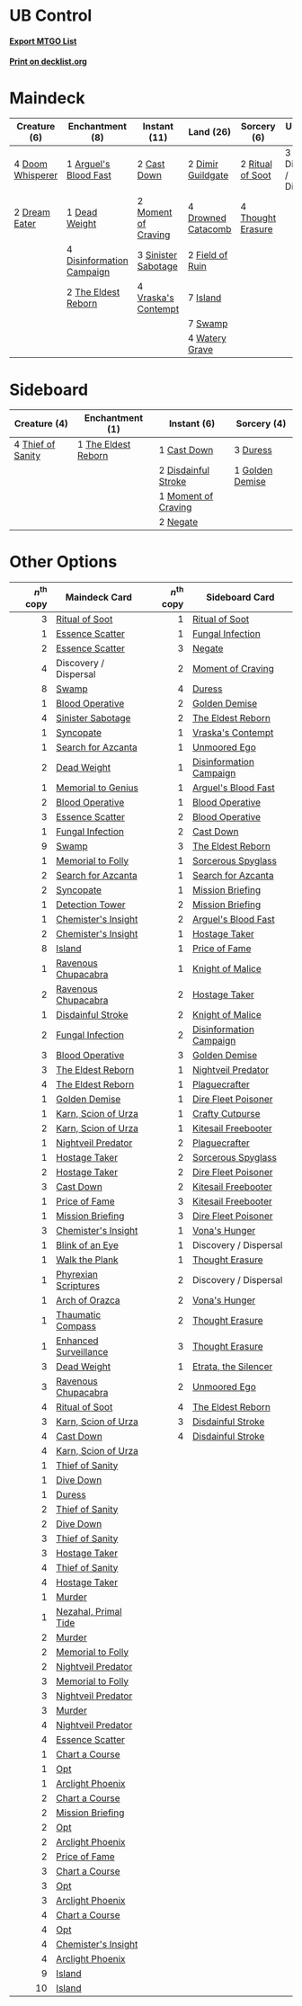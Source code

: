 # UB Control

#### [Export MTGO List](../collection/UB%20Control/UB%20Control.txt)
#### [Print on decklist.org](http://decklist.org/?deckmain=1%09Arguel's%20Blood%20Fast%0A2%09Cast%20Down%0A1%09Dead%20Weight%0A2%09Dimir%20Guildgate%0A3%09Discovery%20/%20Dispersal%0A4%09Disinformation%20Campaign%0A4%09Doom%20Whisperer%0A2%09Dream%20Eater%0A4%09Drowned%20Catacomb%0A2%09Field%20of%20Ruin%0A7%09Island%0A2%09Moment%20of%20Craving%0A2%09Ritual%20of%20Soot%0A3%09Sinister%20Sabotage%0A7%09Swamp%0A2%09The%20Eldest%20Reborn%0A4%09Thought%20Erasure%0A4%09Vraska's%20Contempt%0A4%09Watery%20Grave&deckside=1%09Cast%20Down%0A2%09Disdainful%20Stroke%0A3%09Duress%0A1%09Golden%20Demise%0A1%09Moment%20of%20Craving%0A2%09Negate%0A1%09The%20Eldest%20Reborn%0A4%09Thief%20of%20Sanity)
# Maindeck

|                                       Creature (6)                                        |                                          Enchantment (8)                                           |                                         Instant (11)                                         |                                          Land (26)                                          |                                        Sorcery (6)                                         |      Unknown (3)      |
|-------------------------------------------------------------------------------------------|----------------------------------------------------------------------------------------------------|----------------------------------------------------------------------------------------------|---------------------------------------------------------------------------------------------|--------------------------------------------------------------------------------------------|-----------------------|
|4 [Doom Whisperer](http://gatherer.wizards.com/Pages/Card/Details.aspx?multiverseid=452819)|1 [Arguel's Blood Fast](http://gatherer.wizards.com/Pages/Card/Details.aspx?multiverseid=439316)    |2 [Cast Down](http://gatherer.wizards.com/Pages/Card/Details.aspx?multiverseid=442969)        |2 [Dimir Guildgate](http://gatherer.wizards.com/Pages/Card/Details.aspx?multiverseid=426059) |2 [Ritual of Soot](http://gatherer.wizards.com/Pages/Card/Details.aspx?multiverseid=452834) |3 Discovery / Dispersal|
|2 [Dream Eater](http://gatherer.wizards.com/Pages/Card/Details.aspx?multiverseid=452788)   |1 [Dead Weight](http://gatherer.wizards.com/Pages/Card/Details.aspx?multiverseid=409853)            |2 [Moment of Craving](http://gatherer.wizards.com/Pages/Card/Details.aspx?multiverseid=439736)|4 [Drowned Catacomb](http://gatherer.wizards.com/Pages/Card/Details.aspx?multiverseid=430633)|4 [Thought Erasure](http://gatherer.wizards.com/Pages/Card/Details.aspx?multiverseid=452956)|                       |
|                                                                                           |4 [Disinformation Campaign](http://gatherer.wizards.com/Pages/Card/Details.aspx?multiverseid=452917)|3 [Sinister Sabotage](http://gatherer.wizards.com/Pages/Card/Details.aspx?multiverseid=452804)|2 [Field of Ruin](http://gatherer.wizards.com/Pages/Card/Details.aspx?multiverseid=435415)   |                                                                                            |                       |
|                                                                                           |2 [The Eldest Reborn](http://gatherer.wizards.com/Pages/Card/Details.aspx?multiverseid=442978)      |4 [Vraska's Contempt](http://gatherer.wizards.com/Pages/Card/Details.aspx?multiverseid=435283)|7 [Island](http://gatherer.wizards.com/Pages/Card/Details.aspx?multiverseid=439602)          |                                                                                            |                       |
|                                                                                           |                                                                                                    |                                                                                              |7 [Swamp](http://gatherer.wizards.com/Pages/Card/Details.aspx?multiverseid=439603)           |                                                                                            |                       |
|                                                                                           |                                                                                                    |                                                                                              |4 [Watery Grave](http://gatherer.wizards.com/Pages/Card/Details.aspx?multiverseid=405114)    |                                                                                            |                       |


# Sideboard

|                                        Creature (4)                                        |                                       Enchantment (1)                                        |                                         Instant (6)                                          |                                       Sorcery (4)                                        |
|--------------------------------------------------------------------------------------------|----------------------------------------------------------------------------------------------|----------------------------------------------------------------------------------------------|------------------------------------------------------------------------------------------|
|4 [Thief of Sanity](http://gatherer.wizards.com/Pages/Card/Details.aspx?multiverseid=452955)|1 [The Eldest Reborn](http://gatherer.wizards.com/Pages/Card/Details.aspx?multiverseid=442978)|1 [Cast Down](http://gatherer.wizards.com/Pages/Card/Details.aspx?multiverseid=442969)        |3 [Duress](http://gatherer.wizards.com/Pages/Card/Details.aspx?multiverseid=270465)       |
|                                                                                            |                                                                                              |2 [Disdainful Stroke](http://gatherer.wizards.com/Pages/Card/Details.aspx?multiverseid=446776)|1 [Golden Demise](http://gatherer.wizards.com/Pages/Card/Details.aspx?multiverseid=439730)|
|                                                                                            |                                                                                              |1 [Moment of Craving](http://gatherer.wizards.com/Pages/Card/Details.aspx?multiverseid=439736)|                                                                                          |
|                                                                                            |                                                                                              |2 [Negate](http://gatherer.wizards.com/Pages/Card/Details.aspx?multiverseid=447135)           |                                                                                          |


# Other Options

|*n*<sup>th</sup> copy|                                         Maindeck Card                                          |*n*<sup>th</sup> copy|                                          Sideboard Card                                          |
|--------------------:|------------------------------------------------------------------------------------------------|--------------------:|--------------------------------------------------------------------------------------------------|
|                    3|[Ritual of Soot](http://gatherer.wizards.com/Pages/Card/Details.aspx?multiverseid=452834)       |                    1|[Ritual of Soot](http://gatherer.wizards.com/Pages/Card/Details.aspx?multiverseid=452834)         |
|                    1|[Essence Scatter](http://gatherer.wizards.com/Pages/Card/Details.aspx?multiverseid=438446)      |                    1|[Fungal Infection](http://gatherer.wizards.com/Pages/Card/Details.aspx?multiverseid=442982)       |
|                    2|[Essence Scatter](http://gatherer.wizards.com/Pages/Card/Details.aspx?multiverseid=438446)      |                    3|[Negate](http://gatherer.wizards.com/Pages/Card/Details.aspx?multiverseid=447135)                 |
|                    4|Discovery / Dispersal                                                                           |                    2|[Moment of Craving](http://gatherer.wizards.com/Pages/Card/Details.aspx?multiverseid=439736)      |
|                    8|[Swamp](http://gatherer.wizards.com/Pages/Card/Details.aspx?multiverseid=439603)                |                    4|[Duress](http://gatherer.wizards.com/Pages/Card/Details.aspx?multiverseid=270465)                 |
|                    1|[Blood Operative](http://gatherer.wizards.com/Pages/Card/Details.aspx?multiverseid=452813)      |                    2|[Golden Demise](http://gatherer.wizards.com/Pages/Card/Details.aspx?multiverseid=439730)          |
|                    4|[Sinister Sabotage](http://gatherer.wizards.com/Pages/Card/Details.aspx?multiverseid=452804)    |                    2|[The Eldest Reborn](http://gatherer.wizards.com/Pages/Card/Details.aspx?multiverseid=442978)      |
|                    1|[Syncopate](http://gatherer.wizards.com/Pages/Card/Details.aspx?multiverseid=270369)            |                    1|[Vraska's Contempt](http://gatherer.wizards.com/Pages/Card/Details.aspx?multiverseid=435283)      |
|                    1|[Search for Azcanta](http://gatherer.wizards.com/Pages/Card/Details.aspx?multiverseid=435226)   |                    1|[Unmoored Ego](http://gatherer.wizards.com/Pages/Card/Details.aspx?multiverseid=452962)           |
|                    2|[Dead Weight](http://gatherer.wizards.com/Pages/Card/Details.aspx?multiverseid=409853)          |                    1|[Disinformation Campaign](http://gatherer.wizards.com/Pages/Card/Details.aspx?multiverseid=452917)|
|                    1|[Memorial to Genius](http://gatherer.wizards.com/Pages/Card/Details.aspx?multiverseid=443131)   |                    1|[Arguel's Blood Fast](http://gatherer.wizards.com/Pages/Card/Details.aspx?multiverseid=439316)    |
|                    2|[Blood Operative](http://gatherer.wizards.com/Pages/Card/Details.aspx?multiverseid=452813)      |                    1|[Blood Operative](http://gatherer.wizards.com/Pages/Card/Details.aspx?multiverseid=452813)        |
|                    3|[Essence Scatter](http://gatherer.wizards.com/Pages/Card/Details.aspx?multiverseid=438446)      |                    2|[Blood Operative](http://gatherer.wizards.com/Pages/Card/Details.aspx?multiverseid=452813)        |
|                    1|[Fungal Infection](http://gatherer.wizards.com/Pages/Card/Details.aspx?multiverseid=442982)     |                    2|[Cast Down](http://gatherer.wizards.com/Pages/Card/Details.aspx?multiverseid=442969)              |
|                    9|[Swamp](http://gatherer.wizards.com/Pages/Card/Details.aspx?multiverseid=439603)                |                    3|[The Eldest Reborn](http://gatherer.wizards.com/Pages/Card/Details.aspx?multiverseid=442978)      |
|                    1|[Memorial to Folly](http://gatherer.wizards.com/Pages/Card/Details.aspx?multiverseid=443130)    |                    1|[Sorcerous Spyglass](http://gatherer.wizards.com/Pages/Card/Details.aspx?multiverseid=435407)     |
|                    2|[Search for Azcanta](http://gatherer.wizards.com/Pages/Card/Details.aspx?multiverseid=435226)   |                    1|[Search for Azcanta](http://gatherer.wizards.com/Pages/Card/Details.aspx?multiverseid=435226)     |
|                    2|[Syncopate](http://gatherer.wizards.com/Pages/Card/Details.aspx?multiverseid=270369)            |                    1|[Mission Briefing](http://gatherer.wizards.com/Pages/Card/Details.aspx?multiverseid=452794)       |
|                    1|[Detection Tower](http://gatherer.wizards.com/Pages/Card/Details.aspx?multiverseid=447386)      |                    2|[Mission Briefing](http://gatherer.wizards.com/Pages/Card/Details.aspx?multiverseid=452794)       |
|                    1|[Chemister's Insight](http://gatherer.wizards.com/Pages/Card/Details.aspx?multiverseid=452782)  |                    2|[Arguel's Blood Fast](http://gatherer.wizards.com/Pages/Card/Details.aspx?multiverseid=439316)    |
|                    2|[Chemister's Insight](http://gatherer.wizards.com/Pages/Card/Details.aspx?multiverseid=452782)  |                    1|[Hostage Taker](http://gatherer.wizards.com/Pages/Card/Details.aspx?multiverseid=435379)          |
|                    8|[Island](http://gatherer.wizards.com/Pages/Card/Details.aspx?multiverseid=439602)               |                    1|[Price of Fame](http://gatherer.wizards.com/Pages/Card/Details.aspx?multiverseid=452833)          |
|                    1|[Ravenous Chupacabra](http://gatherer.wizards.com/Pages/Card/Details.aspx?multiverseid=442093)  |                    1|[Knight of Malice](http://gatherer.wizards.com/Pages/Card/Details.aspx?multiverseid=442985)       |
|                    2|[Ravenous Chupacabra](http://gatherer.wizards.com/Pages/Card/Details.aspx?multiverseid=442093)  |                    2|[Hostage Taker](http://gatherer.wizards.com/Pages/Card/Details.aspx?multiverseid=435379)          |
|                    1|[Disdainful Stroke](http://gatherer.wizards.com/Pages/Card/Details.aspx?multiverseid=446776)    |                    2|[Knight of Malice](http://gatherer.wizards.com/Pages/Card/Details.aspx?multiverseid=442985)       |
|                    2|[Fungal Infection](http://gatherer.wizards.com/Pages/Card/Details.aspx?multiverseid=442982)     |                    2|[Disinformation Campaign](http://gatherer.wizards.com/Pages/Card/Details.aspx?multiverseid=452917)|
|                    3|[Blood Operative](http://gatherer.wizards.com/Pages/Card/Details.aspx?multiverseid=452813)      |                    3|[Golden Demise](http://gatherer.wizards.com/Pages/Card/Details.aspx?multiverseid=439730)          |
|                    3|[The Eldest Reborn](http://gatherer.wizards.com/Pages/Card/Details.aspx?multiverseid=442978)    |                    1|[Nightveil Predator](http://gatherer.wizards.com/Pages/Card/Details.aspx?multiverseid=452941)     |
|                    4|[The Eldest Reborn](http://gatherer.wizards.com/Pages/Card/Details.aspx?multiverseid=442978)    |                    1|[Plaguecrafter](http://gatherer.wizards.com/Pages/Card/Details.aspx?multiverseid=452832)          |
|                    1|[Golden Demise](http://gatherer.wizards.com/Pages/Card/Details.aspx?multiverseid=439730)        |                    1|[Dire Fleet Poisoner](http://gatherer.wizards.com/Pages/Card/Details.aspx?multiverseid=439725)    |
|                    1|[Karn, Scion of Urza](http://gatherer.wizards.com/Pages/Card/Details.aspx?multiverseid=442889)  |                    1|[Crafty Cutpurse](http://gatherer.wizards.com/Pages/Card/Details.aspx?multiverseid=439690)        |
|                    2|[Karn, Scion of Urza](http://gatherer.wizards.com/Pages/Card/Details.aspx?multiverseid=442889)  |                    1|[Kitesail Freebooter](http://gatherer.wizards.com/Pages/Card/Details.aspx?multiverseid=435264)    |
|                    1|[Nightveil Predator](http://gatherer.wizards.com/Pages/Card/Details.aspx?multiverseid=452941)   |                    2|[Plaguecrafter](http://gatherer.wizards.com/Pages/Card/Details.aspx?multiverseid=452832)          |
|                    1|[Hostage Taker](http://gatherer.wizards.com/Pages/Card/Details.aspx?multiverseid=435379)        |                    2|[Sorcerous Spyglass](http://gatherer.wizards.com/Pages/Card/Details.aspx?multiverseid=435407)     |
|                    2|[Hostage Taker](http://gatherer.wizards.com/Pages/Card/Details.aspx?multiverseid=435379)        |                    2|[Dire Fleet Poisoner](http://gatherer.wizards.com/Pages/Card/Details.aspx?multiverseid=439725)    |
|                    3|[Cast Down](http://gatherer.wizards.com/Pages/Card/Details.aspx?multiverseid=442969)            |                    2|[Kitesail Freebooter](http://gatherer.wizards.com/Pages/Card/Details.aspx?multiverseid=435264)    |
|                    1|[Price of Fame](http://gatherer.wizards.com/Pages/Card/Details.aspx?multiverseid=452833)        |                    3|[Kitesail Freebooter](http://gatherer.wizards.com/Pages/Card/Details.aspx?multiverseid=435264)    |
|                    1|[Mission Briefing](http://gatherer.wizards.com/Pages/Card/Details.aspx?multiverseid=452794)     |                    3|[Dire Fleet Poisoner](http://gatherer.wizards.com/Pages/Card/Details.aspx?multiverseid=439725)    |
|                    3|[Chemister's Insight](http://gatherer.wizards.com/Pages/Card/Details.aspx?multiverseid=452782)  |                    1|[Vona's Hunger](http://gatherer.wizards.com/Pages/Card/Details.aspx?multiverseid=439747)          |
|                    1|[Blink of an Eye](http://gatherer.wizards.com/Pages/Card/Details.aspx?multiverseid=442934)      |                    1|Discovery / Dispersal                                                                             |
|                    1|[Walk the Plank](http://gatherer.wizards.com/Pages/Card/Details.aspx?multiverseid=435284)       |                    1|[Thought Erasure](http://gatherer.wizards.com/Pages/Card/Details.aspx?multiverseid=452956)        |
|                    1|[Phyrexian Scriptures](http://gatherer.wizards.com/Pages/Card/Details.aspx?multiverseid=442988) |                    2|Discovery / Dispersal                                                                             |
|                    1|[Arch of Orazca](http://gatherer.wizards.com/Pages/Card/Details.aspx?multiverseid=439849)       |                    2|[Vona's Hunger](http://gatherer.wizards.com/Pages/Card/Details.aspx?multiverseid=439747)          |
|                    1|[Thaumatic Compass](http://gatherer.wizards.com/Pages/Card/Details.aspx?multiverseid=435408)    |                    2|[Thought Erasure](http://gatherer.wizards.com/Pages/Card/Details.aspx?multiverseid=452956)        |
|                    1|[Enhanced Surveillance](http://gatherer.wizards.com/Pages/Card/Details.aspx?multiverseid=452790)|                    3|[Thought Erasure](http://gatherer.wizards.com/Pages/Card/Details.aspx?multiverseid=452956)        |
|                    3|[Dead Weight](http://gatherer.wizards.com/Pages/Card/Details.aspx?multiverseid=409853)          |                    1|[Etrata, the Silencer](http://gatherer.wizards.com/Pages/Card/Details.aspx?multiverseid=452920)   |
|                    3|[Ravenous Chupacabra](http://gatherer.wizards.com/Pages/Card/Details.aspx?multiverseid=442093)  |                    2|[Unmoored Ego](http://gatherer.wizards.com/Pages/Card/Details.aspx?multiverseid=452962)           |
|                    4|[Ritual of Soot](http://gatherer.wizards.com/Pages/Card/Details.aspx?multiverseid=452834)       |                    4|[The Eldest Reborn](http://gatherer.wizards.com/Pages/Card/Details.aspx?multiverseid=442978)      |
|                    3|[Karn, Scion of Urza](http://gatherer.wizards.com/Pages/Card/Details.aspx?multiverseid=442889)  |                    3|[Disdainful Stroke](http://gatherer.wizards.com/Pages/Card/Details.aspx?multiverseid=446776)      |
|                    4|[Cast Down](http://gatherer.wizards.com/Pages/Card/Details.aspx?multiverseid=442969)            |                    4|[Disdainful Stroke](http://gatherer.wizards.com/Pages/Card/Details.aspx?multiverseid=446776)      |
|                    4|[Karn, Scion of Urza](http://gatherer.wizards.com/Pages/Card/Details.aspx?multiverseid=442889)  |                     |                                                                                                  |
|                    1|[Thief of Sanity](http://gatherer.wizards.com/Pages/Card/Details.aspx?multiverseid=452955)      |                     |                                                                                                  |
|                    1|[Dive Down](http://gatherer.wizards.com/Pages/Card/Details.aspx?multiverseid=435205)            |                     |                                                                                                  |
|                    1|[Duress](http://gatherer.wizards.com/Pages/Card/Details.aspx?multiverseid=270465)               |                     |                                                                                                  |
|                    2|[Thief of Sanity](http://gatherer.wizards.com/Pages/Card/Details.aspx?multiverseid=452955)      |                     |                                                                                                  |
|                    2|[Dive Down](http://gatherer.wizards.com/Pages/Card/Details.aspx?multiverseid=435205)            |                     |                                                                                                  |
|                    3|[Thief of Sanity](http://gatherer.wizards.com/Pages/Card/Details.aspx?multiverseid=452955)      |                     |                                                                                                  |
|                    3|[Hostage Taker](http://gatherer.wizards.com/Pages/Card/Details.aspx?multiverseid=435379)        |                     |                                                                                                  |
|                    4|[Thief of Sanity](http://gatherer.wizards.com/Pages/Card/Details.aspx?multiverseid=452955)      |                     |                                                                                                  |
|                    4|[Hostage Taker](http://gatherer.wizards.com/Pages/Card/Details.aspx?multiverseid=435379)        |                     |                                                                                                  |
|                    1|[Murder](http://gatherer.wizards.com/Pages/Card/Details.aspx?multiverseid=442087)               |                     |                                                                                                  |
|                    1|[Nezahal, Primal Tide](http://gatherer.wizards.com/Pages/Card/Details.aspx?multiverseid=439702) |                     |                                                                                                  |
|                    2|[Murder](http://gatherer.wizards.com/Pages/Card/Details.aspx?multiverseid=442087)               |                     |                                                                                                  |
|                    2|[Memorial to Folly](http://gatherer.wizards.com/Pages/Card/Details.aspx?multiverseid=443130)    |                     |                                                                                                  |
|                    2|[Nightveil Predator](http://gatherer.wizards.com/Pages/Card/Details.aspx?multiverseid=452941)   |                     |                                                                                                  |
|                    3|[Memorial to Folly](http://gatherer.wizards.com/Pages/Card/Details.aspx?multiverseid=443130)    |                     |                                                                                                  |
|                    3|[Nightveil Predator](http://gatherer.wizards.com/Pages/Card/Details.aspx?multiverseid=452941)   |                     |                                                                                                  |
|                    3|[Murder](http://gatherer.wizards.com/Pages/Card/Details.aspx?multiverseid=442087)               |                     |                                                                                                  |
|                    4|[Nightveil Predator](http://gatherer.wizards.com/Pages/Card/Details.aspx?multiverseid=452941)   |                     |                                                                                                  |
|                    4|[Essence Scatter](http://gatherer.wizards.com/Pages/Card/Details.aspx?multiverseid=438446)      |                     |                                                                                                  |
|                    1|[Chart a Course](http://gatherer.wizards.com/Pages/Card/Details.aspx?multiverseid=435200)       |                     |                                                                                                  |
|                    1|[Opt](http://gatherer.wizards.com/Pages/Card/Details.aspx?multiverseid=435217)                  |                     |                                                                                                  |
|                    1|[Arclight Phoenix](http://gatherer.wizards.com/Pages/Card/Details.aspx?multiverseid=452841)     |                     |                                                                                                  |
|                    2|[Chart a Course](http://gatherer.wizards.com/Pages/Card/Details.aspx?multiverseid=435200)       |                     |                                                                                                  |
|                    2|[Mission Briefing](http://gatherer.wizards.com/Pages/Card/Details.aspx?multiverseid=452794)     |                     |                                                                                                  |
|                    2|[Opt](http://gatherer.wizards.com/Pages/Card/Details.aspx?multiverseid=435217)                  |                     |                                                                                                  |
|                    2|[Arclight Phoenix](http://gatherer.wizards.com/Pages/Card/Details.aspx?multiverseid=452841)     |                     |                                                                                                  |
|                    2|[Price of Fame](http://gatherer.wizards.com/Pages/Card/Details.aspx?multiverseid=452833)        |                     |                                                                                                  |
|                    3|[Chart a Course](http://gatherer.wizards.com/Pages/Card/Details.aspx?multiverseid=435200)       |                     |                                                                                                  |
|                    3|[Opt](http://gatherer.wizards.com/Pages/Card/Details.aspx?multiverseid=435217)                  |                     |                                                                                                  |
|                    3|[Arclight Phoenix](http://gatherer.wizards.com/Pages/Card/Details.aspx?multiverseid=452841)     |                     |                                                                                                  |
|                    4|[Chart a Course](http://gatherer.wizards.com/Pages/Card/Details.aspx?multiverseid=435200)       |                     |                                                                                                  |
|                    4|[Opt](http://gatherer.wizards.com/Pages/Card/Details.aspx?multiverseid=435217)                  |                     |                                                                                                  |
|                    4|[Chemister's Insight](http://gatherer.wizards.com/Pages/Card/Details.aspx?multiverseid=452782)  |                     |                                                                                                  |
|                    4|[Arclight Phoenix](http://gatherer.wizards.com/Pages/Card/Details.aspx?multiverseid=452841)     |                     |                                                                                                  |
|                    9|[Island](http://gatherer.wizards.com/Pages/Card/Details.aspx?multiverseid=439602)               |                     |                                                                                                  |
|                   10|[Island](http://gatherer.wizards.com/Pages/Card/Details.aspx?multiverseid=439602)               |                     |                                                                                                  |

